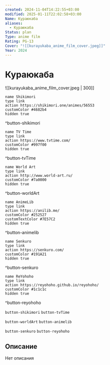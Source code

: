 ```yaml
---
created: 2024-11-04T14:22:55+03:00
modified: 2025-01-11T22:02:58+03:00
Name: Кураюкаба
aliases:
  - Кураюкаба
Status: plan
Type: anime film
Rating: PG-13
Cover: "![[kurayukaba_anime_film_cover.jpeg]]"
Year: 2024
---
```


# Кураюкаба

![[kurayukaba_anime_film_cover.jpeg | 300]]

```button
name Shikimori
type link
action https://shikimori.one/animes/56553
customColor #4682b4
hidden true
```
^button-shikimori

```button
name TV Time
type link
action https://www.tvtime.com/
customColor #997f00
hidden true
```
^button-tvTime

```button
name World Art
type link
action http://www.world-art.ru/
customColor #7a0000
hidden true
```
^button-worldArt

```button
name AnimeLib
type link
action https://anilib.me/
customColor #252527
customTextColor #7E57C2
hidden true
```
^button-animelib

```button
name Senkuro
type link
action https://senkuro.com/
customColor #191A21
hidden true
```
^button-senkuro

```button
name ReYohoho
type link
action https://reyohoho.github.io/reyohoho/
customColor #1c1c1c
hidden true
```
^button-reyohoho

`button-shikimori` `button-tvTime`

`button-worldArt` `button-animelib`

`button-senkuro` `button-reyohoho`

## Описание

Нет описания
